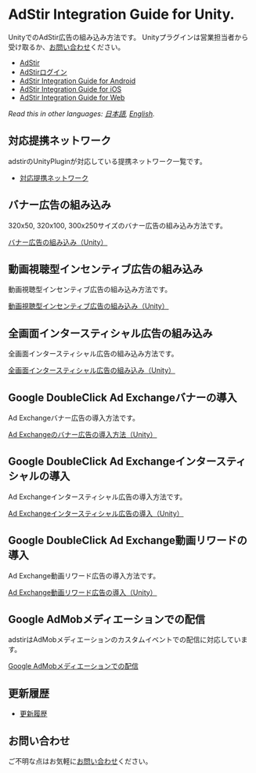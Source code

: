# AdStir Integration Guide for Unity.

UnityでのAdStir広告の組み込み方法です。
Unityプラグインは営業担当者から受け取るか、[お問い合わせ](https://ja.ad-stir.com/contact "お問い合わせ")ください。

* [AdStir](https://ja.ad-stir.com/ "AdStir")
* [AdStirログイン](https://ja.ad-stir.com/login "AdStirログイン")
* [AdStir Integration Guide for Android](https://github.com/united-adstir/AdStir-Integration-Guide-Android/ "AdStir Integration Guide for Android")
* [AdStir Integration Guide for iOS](https://github.com/united-adstir/AdStir-Integration-Guide-iOS/ "AdStir Integration Guide for iOS")
* [AdStir Integration Guide for Web](https://github.com/united-adstir/AdStir-Integration-Guide-Web/ "AdStir Integration Guide for Web")

*Read this in other languages: [日本語](README.md), [English](README.en.md).*

## 対応提携ネットワーク

adstirのUnityPluginが対応している提携ネットワーク一覧です。

* [対応提携ネットワーク](https://github.com/united-adstir/AdStir-Integration-Guide-Unity/wiki/%E5%AF%BE%E5%BF%9C%E6%8F%90%E6%90%BA%E3%83%8D%E3%83%83%E3%83%88%E3%83%AF%E3%83%BC%E3%82%AF)


## バナー広告の組み込み

320x50, 320x100, 300x250サイズのバナー広告の組み込み方法です。

[バナー広告の組み込み（Unity）](https://github.com/united-adstir/AdStir-Integration-Guide-Unity/wiki/%E3%83%90%E3%83%8A%E3%83%BC%E5%BA%83%E5%91%8A%E3%81%AE%E5%B0%8E%E5%85%A5)

## 動画視聴型インセンティブ広告の組み込み

動画視聴型インセンティブ広告の組み込み方法です。

[動画視聴型インセンティブ広告の組み込み（Unity）](https://github.com/united-adstir/AdStir-Integration-Guide-Unity/wiki/%E5%8B%95%E7%94%BB%E8%A6%96%E8%81%B4%E5%9E%8B%E3%82%A4%E3%83%B3%E3%82%BB%E3%83%B3%E3%83%86%E3%82%A3%E3%83%96%E5%BA%83%E5%91%8A%E3%81%AE%E7%B5%84%E3%81%BF%E8%BE%BC%E3%81%BF "動画視聴型インセンティブ広告の組み込み（Unity）")

## 全画面インタースティシャル広告の組み込み

全画面インタースティシャル広告の組み込み方法です。

[全画面インタースティシャル広告の組み込み（Unity）](https://github.com/united-adstir/AdStir-Integration-Guide-Unity/wiki/%E5%85%A8%E7%94%BB%E9%9D%A2%E3%82%A4%E3%83%B3%E3%82%BF%E3%83%BC%E3%82%B9%E3%83%86%E3%82%A3%E3%82%B7%E3%83%A3%E3%83%AB%E5%BA%83%E5%91%8A%E3%81%AE%E7%B5%84%E3%81%BF%E8%BE%BC%E3%81%BF "全画面インタースティシャル広告の組み込み（Unity）")

## Google DoubleClick Ad Exchangeバナーの導入

Ad Exchangeバナー広告の導入方法です。

[Ad Exchangeのバナー広告の導入方法（Unity）](https://github.com/united-adstir/AdStir-Integration-Guide-Unity/wiki/Ad-Exchange-%E3%82%A2%E3%83%97%E3%83%AA%E5%86%85%E5%BA%83%E5%91%8A%E3%81%AE%E5%B0%8E%E5%85%A5 "Ad Exchangeのバナー広告の導入方法（Unity）")

## Google DoubleClick Ad Exchangeインタースティシャルの導入

Ad Exchangeインタースティシャル広告の導入方法です。

[Ad Exchangeインタースティシャル広告の導入（Unity）](https://github.com/united-adstir/AdStir-Integration-Guide-Unity/wiki/Ad-Exchange%E3%82%A4%E3%83%B3%E3%82%BF%E3%83%BC%E3%82%B9%E3%83%86%E3%82%A3%E3%82%B7%E3%83%A3%E3%83%AB%E5%BA%83%E5%91%8A%E3%81%AE%E5%B0%8E%E5%85%A5 "Ad Exchangeのインタースティシャル広告の導入方法（Unity）")

## Google DoubleClick Ad Exchange動画リワードの導入

Ad Exchange動画リワード広告の導入方法です。

[Ad Exchange動画リワード広告の導入（Unity）](https://github.com/united-adstir/AdStir-Integration-Guide-Unity/wiki/Ad-Exchange%E5%8B%95%E7%94%BB%E3%83%AA%E3%83%AF%E3%83%BC%E3%83%89%E5%BA%83%E5%91%8A%E3%81%AE%E5%B0%8E%E5%85%A5 "Ad Exchange動画リワード広告の導入（Unity）")

## Google AdMobメディエーションでの配信

adstirはAdMobメディエーションのカスタムイベントでの配信に対応しています。

[Google AdMobメディエーションでの配信](https://github.com/united-adstir/AdStir-Integration-Guide-Unity/wiki/Google-AdMob%E3%83%A1%E3%83%87%E3%82%A3%E3%82%A8%E3%83%BC%E3%82%B7%E3%83%A7%E3%83%B3%E3%81%A7%E3%81%AE%E9%85%8D%E4%BF%A1)

## 更新履歴

* [更新履歴](https://github.com/united-adstir/AdStir-Integration-Guide-Unity/wiki/%E6%9B%B4%E6%96%B0%E5%B1%A5%E6%AD%B4)

## お問い合わせ

ご不明な点はお気軽に[お問い合わせ](https://ja.ad-stir.com/contact "お問い合わせ")ください。
